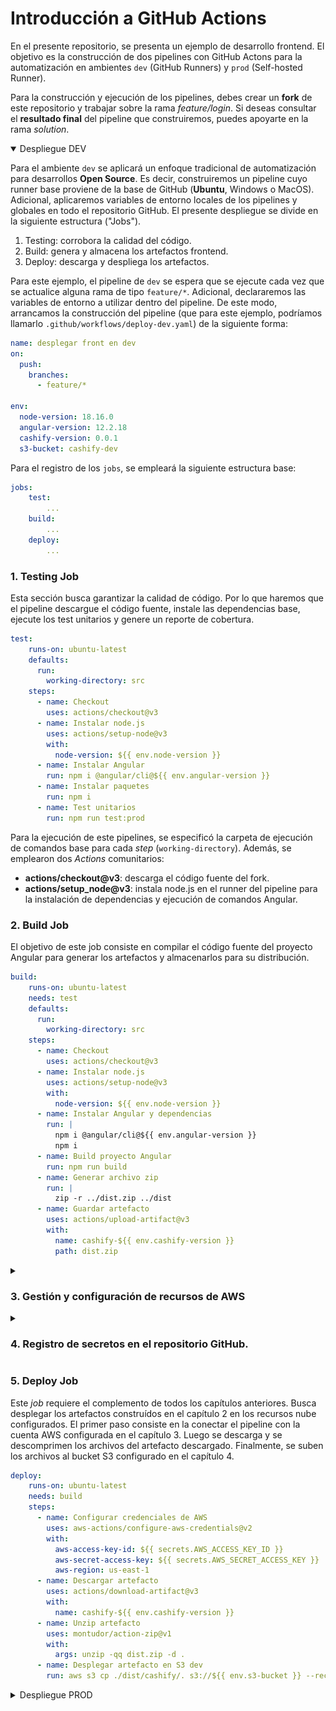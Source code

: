# Introducción a GitHub Actions

En el presente repositorio, se presenta un ejemplo de desarrollo frontend. El objetivo es la construcción de dos pipelines con GitHub Actons para la automatización en ambientes `dev` (GitHub Runners) y `prod` (Self-hosted Runner).

Para la construcción y ejecución de los pipelines, debes crear un __fork__ de este repositorio y trabajar sobre la rama _feature/login_. Si deseas consultar el __resultado final__ del pipeline que construiremos, puedes apoyarte en la rama _solution_.


<details id=0 open>
<summary>Despliegue DEV</summary>

Para el ambiente `dev` se aplicará un enfoque tradicional de automatización para desarrollos __Open Source__. Es decir, construiremos un pipeline cuyo runner base proviene de la base de GitHub (__Ubuntu__, Windows o MacOS). Adicional, aplicaremos variables de entorno locales de los pipelines y globales en todo el repositorio GitHub. El presente despliegue se divide en la siguiente estructura ("Jobs").

1. Testing: corrobora la calidad del código.
2. Build: genera y almacena los artefactos frontend.
3. Deploy: descarga y despliega los artefactos.

Para este ejemplo, el pipeline de `dev` se espera que se ejecute cada vez que se actualice alguna rama de tipo `feature/*`. Adicional, declararemos las variables de entorno a utilizar dentro del pipeline. De este modo, arrancamos la construcción del pipeline (que para este ejemplo, podríamos llamarlo `.github/workflows/deploy-dev.yaml`) de la siguiente forma:

```YAML
name: desplegar front en dev
on:
  push:
    branches:
      - feature/*

env:
  node-version: 18.16.0
  angular-version: 12.2.18
  cashify-version: 0.0.1
  s3-bucket: cashify-dev
```

Para el registro de los `jobs`, se empleará la siguiente estructura base:

```YAML
jobs:
    test:
        ...
    build:
        ...
    deploy:
        ...
```


### 1. Testing Job

Esta sección busca garantizar la calidad de código. Por lo que haremos que el pipeline descargue el código fuente, instale las dependencias base, ejecute los test unitarios y genere un reporte de cobertura.

```YAML
test:
    runs-on: ubuntu-latest
    defaults:
      run:
        working-directory: src
    steps:
      - name: Checkout
        uses: actions/checkout@v3
      - name: Instalar node.js
        uses: actions/setup-node@v3
        with:
          node-version: ${{ env.node-version }}
      - name: Instalar Angular
        run: npm i @angular/cli@${{ env.angular-version }}
      - name: Instalar paquetes
        run: npm i
      - name: Test unitarios
        run: npm run test:prod
```

Para la ejecución de este pipelines, se especificó la carpeta de ejecución de comandos base para cada _step_ (`working-directory`). Además, se emplearon dos _Actions_ comunitarios:

* __actions/checkout@v3__: descarga el código fuente del fork.
* __actions/setup_node@v3__: instala node.js en el runner del pipeline para la instalación de dependencias y ejecución de comandos Angular.


### 2. Build Job

El objetivo de este job consiste en compilar el código fuente del proyecto Angular para generar los artefactos y almacenarlos para su distribución.

```YAML
build:
    runs-on: ubuntu-latest
    needs: test
    defaults:
      run:
        working-directory: src
    steps:
      - name: Checkout
        uses: actions/checkout@v3
      - name: Instalar node.js
        uses: actions/setup-node@v3
        with:
          node-version: ${{ env.node-version }}
      - name: Instalar Angular y dependencias
        run: |
          npm i @angular/cli@${{ env.angular-version }}
          npm i
      - name: Build proyecto Angular
        run: npm run build
      - name: Generar archivo zip
        run: |
          zip -r ../dist.zip ../dist
      - name: Guardar artefacto
        uses: actions/upload-artifact@v3
        with:
          name: cashify-${{ env.cashify-version }}
          path: dist.zip
```

<details id=1>
<summary><h3>3. Gestión y configuración de recursos de AWS</h3></summary>

Para los siguientes jobs, necesitaremos configurar previamente algunos recursos de AWS para el despliegue de artefactos. Siendo estos:

* IAM User.
* S3 Bucket.

#### 3.1. IAM User

Lo primero que debemos hacer es habilitar un usuario de AWS que cuente con las políticas de edición, creación y eliminación de Buckets en S3, como se muestra en las Figuras 1 y 2.

![](./imgs/iam-user.PNG)

<p style="text-align:center"><i>Figura 1.</i> Creación de usuario IAM.</p>

![](./imgs/politica-iam.PNG)
<p style="text-align:center"><i>Figura 2.</i> Política IAM.</p>

Luego de crear el usuario, debemos genrarle credenciales de acceso como se muestra en la Figura 3.

![](./imgs/access-key.PNG)
<p style="text-align:center"><i>Figura 3.</i> Creación del <i>Access Key</i>.</p>

Finalmente, se deben guardar las credenciales en algún archivo de texto para almacenarlas en los secretos de GitHub.


#### 3.2. S3 Bucket

Ahora, sólo debemos crear un bucket en S3 para el despliegue de los artefactos frontend, como se muestra en la Figura 4.

![](./imgs/s3.PNG)
<p style="text-align:center"><i>Figura 4.</i> Creación del bucket S3.</p>

</details>

<details id=2>
<summary><h3>4. Registro de secretos en el repositorio GitHub.</h3></summary>

Ahora que están configurados los recursos de arquitectura nube requeridos (ver capítulo 2), el siguiente paso será almacenar la metadata en los secretos de GitHub. Lo primero, será acceder a la sección de configuración del __fork__ en GitHub, como se muestra en la Figura 5.

![](./imgs/settings-github.PNG)
<p style="text-align:center"><i>Figura 5.</i> Settings del fork en GitHub.</p>

De allí, se debe buscar de __Secrets and variables__, en la sección de _Security_, como se muestra en la Figura 6. 

![](./imgs/secrets.PNG)
<p style="text-align:center"><i>Figura 6.</i> Sección de secretos en GitHub.</p>

En esta sección se registran las variables de acceso a AWS, como se muestra en la Figura 7.

![](./imgs/secretos-registrados.PNG)
<p style="text-align:center"><i>Figura 7.</i> Secretos registrados.</p>

</details>

### 5. Deploy Job

Este _job_ requiere el complemento de todos los capítulos anteriores. Busca desplegar los artefactos construídos en el capítulo 2 en los recursos nube configurados. El primer paso consiste en la conectar el pipeline con la cuenta AWS configurada en el capítulo 3. Luego se descarga y se descomprimen los archivos del artefacto descargado. Finalmente, se suben los archivos al bucket S3 configurado en el capítulo 4.

```YAML
deploy: 
    runs-on: ubuntu-latest
    needs: build
    steps:
      - name: Configurar credenciales de AWS
        uses: aws-actions/configure-aws-credentials@v2
        with:
          aws-access-key-id: ${{ secrets.AWS_ACCESS_KEY_ID }}
          aws-secret-access-key: ${{ secrets.AWS_SECRET_ACCESS_KEY }}
          aws-region: us-east-1
      - name: Descargar artefacto
        uses: actions/download-artifact@v3
        with:
          name: cashify-${{ env.cashify-version }}
      - name: Unzip artefacto
        uses: montudor/action-zip@v1
        with:
          args: unzip -qq dist.zip -d .
      - name: Desplegar artefacto en S3 dev
        run: aws s3 cp ./dist/cashify/. s3://${{ env.s3-bucket }} --recursive
```

</details>

<details id=3>
<summary>Despliegue PROD</summary>

</details>
